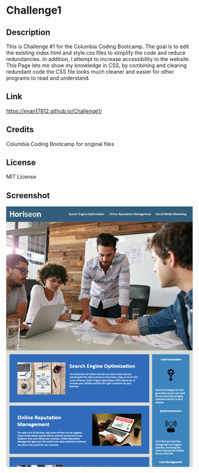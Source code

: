 # Challenge1

## Description

This is Challenge #1 for the Columbia Coding Bootcamp. The goal is to edit the existing index.html and style.css files to simplify the code and reduce redundancies. In addition, I attempt to increase accessibility to the website. This Page lets me show my knowledge in CSS, by combining and clearing redundant code the CSS file looks much cleaner and easier for other programs to read and understand.

## Link
https://evan17812.github.io/Challenge1/

## Credits

Columbia Coding Bootcamp for original files

## License

MIT License

## Screenshot
![Alt text](assets/images/Screenshot.png)